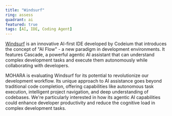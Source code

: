 ```yaml
---
title: "Windsurf"
ring: assess
quadrant: ai
featured: true
tags: [AI, IDE, Coding Agent]
---
```


[Windsurf](https://www.codeium.com/windsurf) is an innovative AI-first IDE developed by Codeium that introduces the concept of "AI Flow" - a new paradigm in development environments. It features Cascade, a powerful agentic AI assistant that can understand complex development tasks and execute them autonomously while collaborating with developers.

MOHARA is evaluating Windsurf for its potential to revolutionize our development workflow. Its unique approach to AI assistance goes beyond traditional code completion, offering capabilities like autonomous task execution, intelligent project navigation, and deep understanding of codebases. We're particularly interested in how its agentic AI capabilities could enhance developer productivity and reduce the cognitive load in complex development tasks.
